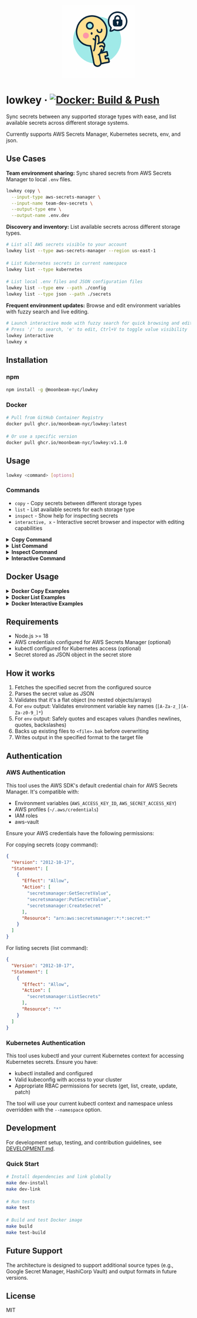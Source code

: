 <div align="center">
  <img src="static/lowkey.png" alt="lowkey logo" width="200">
</div>

# lowkey · [![Docker: Build & Push](https://github.com/moonbeam-nyc/lowkey/actions/workflows/docker.yml/badge.svg)](https://github.com/moonbeam-nyc/lowkey/actions/workflows/docker.yml)

Sync secrets between any supported storage types with ease, and list available secrets across different storage systems.

Currently supports AWS Secrets Manager, Kubernetes secrets, env, and json.

## Use Cases

**Team environment sharing:** Sync shared secrets from AWS Secrets Manager to local `.env` files.

```bash
lowkey copy \
  --input-type aws-secrets-manager \
  --input-name team-dev-secrets \
  --output-type env \
  --output-name .env.dev
```

**Discovery and inventory:** List available secrets across different storage types.

```bash
# List all AWS secrets visible to your account
lowkey list --type aws-secrets-manager --region us-east-1

# List Kubernetes secrets in current namespace
lowkey list --type kubernetes

# List local .env files and JSON configuration files
lowkey list --type env --path ./config
lowkey list --type json --path ./secrets
```

**Frequent environment updates:** Browse and edit environment variables with fuzzy search and live editing.

```bash
# Launch interactive mode with fuzzy search for quick browsing and editing
# Press '/' to search, 'e' to edit, Ctrl+V to toggle value visibility
lowkey interactive
lowkey x
```

## Installation

### npm
```bash
npm install -g @moonbeam-nyc/lowkey
```

### Docker
```bash
# Pull from GitHub Container Registry
docker pull ghcr.io/moonbeam-nyc/lowkey:latest

# Or use a specific version
docker pull ghcr.io/moonbeam-nyc/lowkey:v1.1.0
```

## Usage

```bash
lowkey <command> [options]
```

### Commands

- `copy` - Copy secrets between different storage types
- `list` - List available secrets for each storage type
- `inspect` - Show help for inspecting secrets
- `interactive, x` - Interactive secret browser and inspector with editing capabilities

<details>
<summary><strong>Copy Command</strong></summary>

Copy secrets between different storage types:

```bash
lowkey copy --input-type <type> --input-name <name|path> --output-type <type> [options]
```

#### Copy Options

- `--input-type <type>` - Input source type (required)
- `--input-name <name>` - Input source name/path (required)
- `--region <region>` - AWS region (or use AWS_REGION environment variable)
- `--namespace <namespace>` - Kubernetes namespace (defaults to current context namespace)
- `--output-type <type>` - Output format (required)
- `--output-name <file>` - Output file path (default: stdout)
- `--stage <stage>` - Secret version stage (default: `AWSCURRENT`)
- `-y, --yes` - Auto-confirm prompts (e.g., secret creation)
- `--help, -h` - Show help message

#### Copy Examples

```bash
# AWS Secrets Manager to env file
lowkey copy \
  --input-type aws-secrets-manager \
  --input-name my-secrets \
  --output-type env \
  --output-name .env

# Convert JSON to env format
lowkey copy \
  --input-type json \
  --input-name config.json \
  --output-type env \
  --output-name .env

# Upload to AWS Secrets Manager (auto-create if needed)
lowkey copy \
  --input-type env \
  --input-name .env \
  --output-type aws-secrets-manager \
  --output-name new-secret \
  --yes

# Copy from Kubernetes secret to env file
lowkey copy \
  --input-type kubernetes \
  --input-name my-k8s-secret \
  --namespace production \
  --output-type env \
  --output-name .env
```

</details>

<details>
<summary><strong>List Command</strong></summary>

List available secrets for each storage type:

```bash
lowkey list --type <type> [options]
```

#### List Options

- `--type <type>` - Storage type to list (required)
- `--region <region>` - AWS region (or use AWS_REGION environment variable)
- `--namespace <namespace>` - Kubernetes namespace (defaults to current context namespace)
- `--path <path>` - Directory path to search for files (default: current directory)
- `--help, -h` - Show help message

#### List Examples

```bash
# List all AWS secrets in your account
lowkey list --type aws-secrets-manager --region us-east-1

# List .env files in current directory
lowkey list --type env

# List JSON configuration files in a specific directory
lowkey list --type json --path ./config

# List env files in a specific directory
lowkey list --type env --path ./environments

# List Kubernetes secrets in specific namespace
lowkey list --type kubernetes --namespace production
```

</details>

<details>
<summary><strong>Inspect Command</strong></summary>

Inspect a secret to see its keys and optionally values:

```bash
lowkey inspect --type <type> --name <name> [options]
```

#### Inspect Options

- `--type <type>` - Storage type (required)
- `--name <name>` - Secret name or file path (required)
- `--show-values` - Show actual secret values (default: false, shows only keys)
- `--region <region>` - AWS region (or use AWS_REGION environment variable)
- `--path <path>` - Directory path to search for files (default: current directory)
- `--help, -h` - Show help message

#### Inspect Examples

```bash
# Inspect AWS secret keys only
lowkey inspect --type aws-secrets-manager --name myapp-secrets

# Inspect AWS secret with values
lowkey inspect --type aws-secrets-manager --name myapp-secrets --show-values

# Inspect JSON file
lowkey inspect --type json --name config.json

# Inspect env file with values
lowkey inspect --type env --name .env.production --show-values
```

</details>

<details>
<summary><strong>Interactive Command</strong></summary>

Launch an interactive secret browser and inspector with fuzzy search and editing capabilities:

```bash
lowkey interactive [options]
lowkey x [options]  # Short alias
```

#### Interactive Features

- **Fuzzy searchable interface** - Navigate with arrow keys, press `/` to search
- **Multi-format support** - Browse AWS Secrets Manager, Kubernetes secrets, .env files, and JSON files
- **Live editing** - Press `e` to edit secrets in your preferred editor ($EDITOR or vim)
- **Real-time updates** - Changes are immediately saved to AWS or local files
- **Search preservation** - Search queries are preserved when navigating between views
- **Breadcrumb navigation** - Use ESC to go back, with preserved context

#### Interactive Options

- `--region <region>` - AWS region (or use AWS_REGION environment variable)
- `--namespace <namespace>` - Kubernetes namespace (defaults to current context namespace)
- `--path <path>` - Directory path to search for files (default: current directory)
- `--help, -h` - Show help message

#### Interactive Navigation

- `↑↓` or `j/k` - Navigate items
- `Ctrl+U/D` or `Ctrl+B/F` - Page up/down
- `/` - Enter search mode (shows cursor in search field)
- `e` - Edit selected secret (env/json/AWS/Kubernetes)
- `Ctrl+S` - Copy secrets (from key browser)
- `Ctrl+V` - Toggle showing values vs keys only
- `Enter` - Select item
- `Esc` - Go back or exit search mode
- `Ctrl+C` - Exit

#### Interactive Examples

```bash
# Launch interactive mode
lowkey interactive

# Use short alias
lowkey x

# Specify AWS region for browsing AWS secrets
lowkey interactive --region us-west-2

# Browse files in specific directory
lowkey x --path ./config
```

</details>


## Docker Usage

<details>
<summary><strong>Docker Copy Examples</strong></summary>

```bash
# AWS Secrets Manager to stdout
docker run --rm \
  -e AWS_ACCESS_KEY_ID \
  -e AWS_SECRET_ACCESS_KEY \
  -e AWS_REGION=us-east-1 \
  ghcr.io/moonbeam-nyc/lowkey:latest \
  copy --input-type aws-secrets-manager --input-name my-app-secrets --output-type env

# Using AWS profile with volume mount
docker run --rm \
  -v ~/.aws:/home/lowkey/.aws:ro \
  -e AWS_PROFILE=production \
  ghcr.io/moonbeam-nyc/lowkey:latest \
  copy --input-type aws-secrets-manager --input-name my-secrets --output-type env

# Convert local files with volume mount
docker run --rm \
  -v $(pwd):/workspace \
  ghcr.io/moonbeam-nyc/lowkey:latest \
  copy --input-type json --input-name /workspace/config.json \
  --output-type env --output-name /workspace/.env
```

</details>

<details>
<summary><strong>Docker List Examples</strong></summary>

```bash
# List AWS secrets
docker run --rm \
  -e AWS_ACCESS_KEY_ID \
  -e AWS_SECRET_ACCESS_KEY \
  -e AWS_REGION=us-east-1 \
  ghcr.io/moonbeam-nyc/lowkey:latest \
  list --type aws-secrets-manager --region us-east-1

# List local files with volume mount
docker run --rm \
  -v $(pwd):/workspace \
  ghcr.io/moonbeam-nyc/lowkey:latest \
  list --type env --path /workspace
```

</details>

<details>
<summary><strong>Docker Interactive Examples</strong></summary>

```bash
# Interactive AWS secrets browser
docker run --rm -it \
  -e AWS_ACCESS_KEY_ID \
  -e AWS_SECRET_ACCESS_KEY \
  -e AWS_REGION=us-east-1 \
  ghcr.io/moonbeam-nyc/lowkey:latest \
  interactive

# Interactive local files browser with volume mount
docker run --rm -it \
  -v $(pwd):/workspace \
  ghcr.io/moonbeam-nyc/lowkey:latest \
  x --path /workspace
```

</details>

## Requirements

- Node.js >= 18
- AWS credentials configured for AWS Secrets Manager (optional)
- kubectl configured for Kubernetes access (optional)
- Secret stored as JSON object in the secret store

## How it works

1. Fetches the specified secret from the configured source
2. Parses the secret value as JSON
3. Validates that it's a flat object (no nested objects/arrays)
4. For `env` output: Validates environment variable key names (`[A-Za-z_][A-Za-z0-9_]*`)
5. For `env` output: Safely quotes and escapes values (handles newlines, quotes, backslashes)
6. Backs up existing files to `<file>.bak` before overwriting
7. Writes output in the specified format to the target file

## Authentication

### AWS Authentication

This tool uses the AWS SDK's default credential chain for AWS Secrets Manager. It's compatible with:

- Environment variables (`AWS_ACCESS_KEY_ID`, `AWS_SECRET_ACCESS_KEY`)
- AWS profiles (`~/.aws/credentials`)
- IAM roles
- aws-vault

Ensure your AWS credentials have the following permissions:

For copying secrets (copy command):
```json
{
  "Version": "2012-10-17",
  "Statement": [
    {
      "Effect": "Allow",
      "Action": [
        "secretsmanager:GetSecretValue",
        "secretsmanager:PutSecretValue",
        "secretsmanager:CreateSecret"
      ],
      "Resource": "arn:aws:secretsmanager:*:*:secret:*"
    }
  ]
}
```

For listing secrets (list command):
```json
{
  "Version": "2012-10-17",
  "Statement": [
    {
      "Effect": "Allow",
      "Action": [
        "secretsmanager:ListSecrets"
      ],
      "Resource": "*"
    }
  ]
}
```

### Kubernetes Authentication

This tool uses kubectl and your current Kubernetes context for accessing Kubernetes secrets. Ensure you have:

- kubectl installed and configured
- Valid kubeconfig with access to your cluster
- Appropriate RBAC permissions for secrets (get, list, create, update, patch)

The tool will use your current kubectl context and namespace unless overridden with the `--namespace` option.

## Development

For development setup, testing, and contribution guidelines, see [DEVELOPMENT.md](DEVELOPMENT.md).

### Quick Start

```bash
# Install dependencies and link globally
make dev-install
make dev-link

# Run tests
make test

# Build and test Docker image
make build
make test-build
```

## Future Support

The architecture is designed to support additional source types (e.g., Google Secret Manager, HashiCorp Vault) and output formats in future versions.

## License

MIT